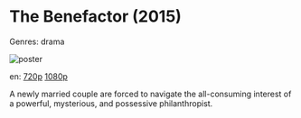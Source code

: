 # The Benefactor (2015)

Genres: drama

![poster](http://image.tmdb.org/t/p/w500/bZZ9HqCrdsiq7jGzINdCBK12RmG.jpg)

en:
  [720p](magnet:?xt=urn:btih:80FFE748676032C6C6D7EADBEE0A8362BE723A28&tr=udp://glotorrents.pw:6969/announce&tr=udp://tracker.opentrackr.org:1337/announce&tr=udp://torrent.gresille.org:80/announce&tr=udp://tracker.openbittorrent.com:80&tr=udp://tracker.coppersurfer.tk:6969&tr=udp://tracker.leechers-paradise.org:6969&tr=udp://p4p.arenabg.ch:1337&tr=udp://tracker.internetwarriors.net:1337)
  [1080p](magnet:?xt=urn:btih:99F64513192D7C727DA7A1DB5094711E4899539D&tr=udp://glotorrents.pw:6969/announce&tr=udp://tracker.opentrackr.org:1337/announce&tr=udp://torrent.gresille.org:80/announce&tr=udp://tracker.openbittorrent.com:80&tr=udp://tracker.coppersurfer.tk:6969&tr=udp://tracker.leechers-paradise.org:6969&tr=udp://p4p.arenabg.ch:1337&tr=udp://tracker.internetwarriors.net:1337)
  


A newly married couple are forced to navigate the all-consuming interest of a powerful, mysterious, and possessive philanthropist.